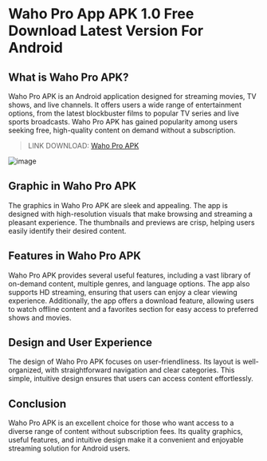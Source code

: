 # Waho Pro App APK 1.0 Free Download Latest Version For Android
## What is Waho Pro APK?

Waho Pro APK is an Android application designed for streaming movies, TV shows, and live channels. It offers users a wide range of entertainment options, from the latest blockbuster films to popular TV series and live sports broadcasts. Waho Pro APK has gained popularity among users seeking free, high-quality content on demand without a subscription.

>LINK DOWNLOAD: [Waho Pro APK](https://s.net.vn/WR1F)

![image](https://github.com/user-attachments/assets/0af2eb17-f8e2-460b-b285-9b89a391d05c)


## Graphic in Waho Pro APK

The graphics in Waho Pro APK are sleek and appealing. The app is designed with high-resolution visuals that make browsing and streaming a pleasant experience. The thumbnails and previews are crisp, helping users easily identify their desired content.

## Features in Waho Pro APK

Waho Pro APK provides several useful features, including a vast library of on-demand content, multiple genres, and language options. The app also supports HD streaming, ensuring that users can enjoy a clear viewing experience. Additionally, the app offers a download feature, allowing users to watch offline content and a favorites section for easy access to preferred shows and movies.

## Design and User Experience

The design of Waho Pro APK focuses on user-friendliness. Its layout is well-organized, with straightforward navigation and clear categories. This simple, intuitive design ensures that users can access content effortlessly.

## Conclusion

Waho Pro APK is an excellent choice for those who want access to a diverse range of content without subscription fees. Its quality graphics, useful features, and intuitive design make it a convenient and enjoyable streaming solution for Android users.

